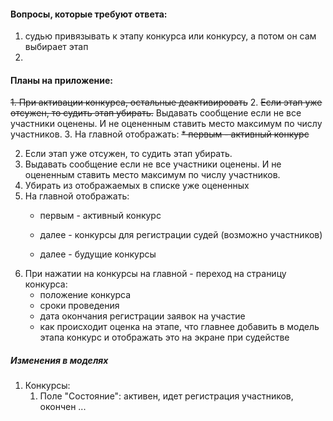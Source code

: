 #### Вопросы, которые требуют ответа:

1. судью привязывать к этапу конкурса или конкурсу, а потом он сам выбирает этап
2.

#### Планы на приложение:


~~1. При активации конкурса, остальные деактивировать~~
2. ~~Если этап уже отсужен, то судить этап убирать.~~ Выдавать сообщение если не все участники оценены. И не оцененным
   ставить место максимум по числу участников.
3. На главной отображать:
    ~~* первым - активный конкурс~~

2. Если этап уже отсужен, то судить этап убирать. 
3. Выдавать сообщение если не все участники оценены. И не оцененным
   ставить место максимум по числу участников.
4. Убирать из отображаемых в списке уже оцененных
4. На главной отображать:
    * первым - активный конкурс

    * далее - конкурсы для регистрации судей (возможно участников)
    * далее - будущие конкурсы
5. При нажатии на конкурсы на главной - переход на страницу конкурса:
    * положение конкурса
    * сроки проведения
    * дата окончания регистрации заявок на участие
    * как происходит оценка на этапе, что главнее добавить в модель этапа конкурс и отображать это на экране при
      судействе

##### Изменения в моделях

1. Конкурсы:
    1. Поле "Состояние": активен, идет регистрация участников, окончен ...
  